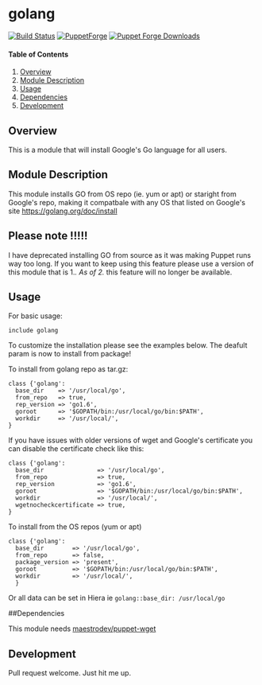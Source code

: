 # golang 

[![Build Status](https://travis-ci.org/scotty-c/puppet-golang.svg?branch=master)](https://travis-ci.org/scotty-c/puppet-golang) [![PuppetForge](http://img.shields.io/puppetforge/v/scottyc/golang.svg)](https://forge.puppetlabs.com/scottyc/golang) [![Puppet Forge Downloads](http://img.shields.io/puppetforge/dt/scottyc/golang.svg)](https://forge.puppetlabs.com/scottyc/golang)

#### Table of Contents

1. [Overview](#overview)
2. [Module Description](#module-description)
3. [Usage](#usage)
4. [Dependencies](#dependencies) 
5. [Development](#development)

## Overview

This is a module that will install Google's Go language for all users.

## Module Description

This module installs GO from OS repo (ie. yum or apt) or staright from Google's repo, making it compatbale with any OS that listed on Google's site https://golang.org/doc/install
## Please note !!!!!
I have deprecated installing GO from source as it was making Puppet runs way too long. If you want to keep using this feature please use a version of this module that is 1.*. 
As of 2.* this feature will no longer be available.


## Usage
For basic usage:
```
include golang
```
To customize the installation please see the examples below. The deafult param is now to install from package!

To install from golang repo as tar.gz:

```puppet
class {'golang':
  base_dir    => '/usr/local/go',
  from_repo   => true,
  rep_version => 'go1.6',
  goroot      => '$GOPATH/bin:/usr/local/go/bin:$PATH',
  workdir     => '/usr/local/',
}
```

If you have issues with older versions of wget and Google's certificate you can disable the certificate check like this:

```puppet
class {'golang':
  base_dir               => '/usr/local/go',
  from_repo              => true,
  rep_version            => 'go1.6',
  goroot                 => '$GOPATH/bin:/usr/local/go/bin:$PATH',
  workdir                => '/usr/local/',
  wgetnocheckcertificate => true,
}
```

To install from the OS repos (yum or apt)

```puppet
class {'golang':
  base_dir        => '/usr/local/go',
  from_repo       => false,
  package_version => 'present',
  goroot          => '$GOPATH/bin:/usr/local/go/bin:$PATH',
  workdir         => '/usr/local/',
  }
```

Or all data can be set in Hiera ie ```golang::base_dir: /usr/local/go ```

##Dependencies

This module needs [maestrodev/puppet-wget](https://github.com/maestrodev/puppet-wget)

## Development

Pull request welcome. Just hit me up.
